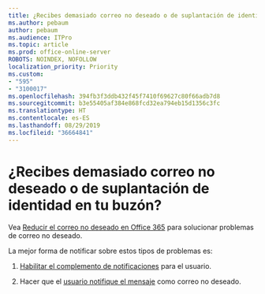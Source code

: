 ```yaml
---
title: ¿Recibes demasiado correo no deseado o de suplantación de identidad en tu buzón?
ms.author: pebaum
author: pebaum
ms.audience: ITPro
ms.topic: article
ms.prod: office-online-server
ROBOTS: NOINDEX, NOFOLLOW
localization_priority: Priority
ms.custom:
- "595"
- "3100017"
ms.openlocfilehash: 394fb3f3ddb432f45f7410f69627c80f66adb7d8
ms.sourcegitcommit: b3e55405af384e868fcd32ea794eb15d1356c3fc
ms.translationtype: HT
ms.contentlocale: es-ES
ms.lasthandoff: 08/29/2019
ms.locfileid: "36664841"
---
```

# <a name="are-you-getting-too-much-spam-or-phish-in-your-mailbox"></a>¿Recibes demasiado correo no deseado o de suplantación de identidad en tu buzón?

Vea [Reducir el correo no deseado en Office 365](https://docs.microsoft.com/office365/securitycompliance/reduce-spam-email) para solucionar problemas de correo no deseado.
  
La mejor forma de notificar sobre estos tipos de problemas es:
  
1. [Habilitar el complemento de notificaciones](https://docs.microsoft.com/office365/securitycompliance/enable-the-report-message-add-in) para el usuario.

2. Hacer que el [usuario notifique el mensaje](https://support.office.com/article/b5caa9f1-cdf3-4443-af8c-ff724ea719d2) como correo no deseado.
